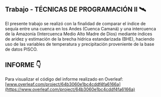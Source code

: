 ## Trabajo - TÉCNICAS DE PROGRAMACIÓN II 🛰️
El presente trabajo se realizó con la finalidad de comparar el índice de sequía entre una cuenca en los Andes (Cuenca Camaná) y una intercuenca de la Amazonía (Intercuenca Medio Alto Madre de Dios) 
mediante índices de aridez y estimación de la brecha hídrica estandarizada (BHE), haciendo uso de las variables de temperatura y precipitación proveniente de la base de datos PISCO.

## INFORME 👇
Para visualizar el código del informe realizado en Overleaf: [www.overleaf.com/project/64b3060e1bc4cddf4fa6166a](https://www.overleaf.com/project/64b3060e1bc4cddf4fa6166a)
